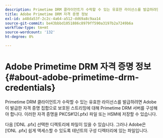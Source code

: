 ```yaml
---
description: Primetime DRM 클라이언트가 수락할 수 있는 유효한 라이선스를 발급하려면 Adobe이 발급한 자격 증명 집합으로 보호된 스트리밍에 대해 Primetime DRM 서버를 구성해야 합니다. 이러한 자격 증명을 PKCS#12(.pfx) 파일 또는 HSM에 저장할 수 있습니다.
title: Adobe Primetime DRM 자격 증명 정보
exl-id: a48da53f-2c2c-4a64-a512-dd69a8c9aa14
source-git-commit: be43bbbd1051886c8979ff590a3197b2a7249b6a
workflow-type: tm+mt
source-wordcount: '132'
ht-degree: 0%

---
```


# Adobe Primetime DRM 자격 증명 정보{#about-adobe-primetime-drm-credentials}

Primetime DRM 클라이언트가 수락할 수 있는 유효한 라이선스를 발급하려면 Adobe이 발급한 자격 증명 집합으로 보호된 스트리밍에 대해 Primetime DRM 서버를 구성해야 합니다. 이러한 자격 증명을 PKCS#12(.pfx) 파일 또는 HSM에 저장할 수 있습니다.

다음 [!DNL .pfx] 선택한 디렉토리에 파일이 있을 수 있습니다. 그러나 Adobe은 [!DNL .pfx] 쉽게 액세스할 수 있도록 테넌트의 구성 디렉터리에 있는 파일입니다.
